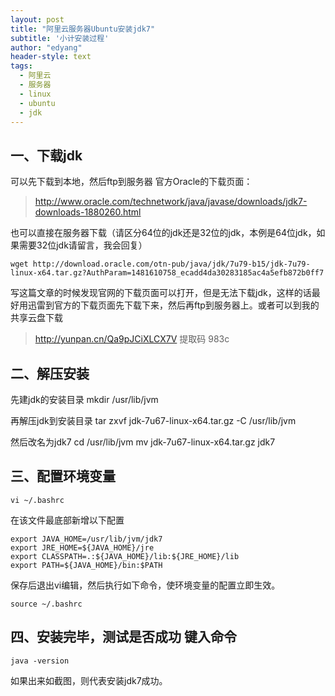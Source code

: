 ```yaml
---
layout: post
title: "阿里云服务器Ubuntu安装jdk7"
subtitle: '小计安装过程'
author: "edyang"
header-style: text
tags:
  - 阿里云
  - 服务器
  - linux
  - ubuntu
  - jdk
---
```


## 一、下载jdk
可以先下载到本地，然后ftp到服务器
官方Oracle的下载页面：
>http://www.oracle.com/technetwork/java/javase/downloads/jdk7-downloads-1880260.html

也可以直接在服务器下载（请区分64位的jdk还是32位的jdk，本例是64位jdk，如果需要32位jdk请留言，我会回复）

    wget http://download.oracle.com/otn-pub/java/jdk/7u79-b15/jdk-7u79-linux-x64.tar.gz?AuthParam=1481610758_ecadd4da30283185ac4a5efb872b0ff7 

写这篇文章的时候发现官网的下载页面可以打开，但是无法下载jdk，这样的话最好用迅雷到官方的下载页面先下载下来，然后再ftp到服务器上。或者可以到我的共享云盘下载

>http://yunpan.cn/Qa9pJCiXLCX7V  提取码 983c
## 二、解压安装
先建jdk的安装目录
    mkdir /usr/lib/jvm

再解压jdk到安装目录
    tar zxvf jdk-7u67-linux-x64.tar.gz  -C /usr/lib/jvm

然后改名为jdk7
    cd /usr/lib/jvm
    mv jdk-7u67-linux-x64.tar.gz jdk7

## 三、配置环境变量

    vi ~/.bashrc

在该文件最底部新增以下配置

    export JAVA_HOME=/usr/lib/jvm/jdk7 
    export JRE_HOME=${JAVA_HOME}/jre  
    export CLASSPATH=.:${JAVA_HOME}/lib:${JRE_HOME}/lib  
    export PATH=${JAVA_HOME}/bin:$PATH

保存后退出vi编辑，然后执行如下命令，使环境变量的配置立即生效。

    source ~/.bashrc


## 四、安装完毕，测试是否成功 键入命令

    java -version

如果出来如截图，则代表安装jdk7成功。